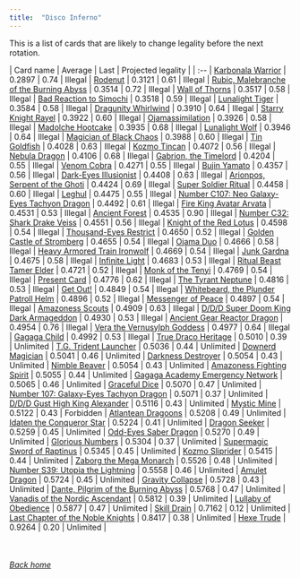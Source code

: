 ```yaml
---
title:  "Disco Inferno"
---
```


This is a list of cards that are likely to change legality before the next rotation.

| Card name | Average | Last | Projected legality |
| :-- |
[Karbonala Warrior](https://db.ygoprodeck.com/card/?search=Karbonala%20Warrior) | 0.2897 | 0.74 | Illegal |
[Rodenut](https://db.ygoprodeck.com/card/?search=Rodenut) | 0.3121 | 0.61 | Illegal |
[Rubic, Malebranche of the Burning Abyss](https://db.ygoprodeck.com/card/?search=Rubic,%20Malebranche%20of%20the%20Burning%20Abyss) | 0.3514 | 0.72 | Illegal |
[Wall of Thorns](https://db.ygoprodeck.com/card/?search=Wall%20of%20Thorns) | 0.3517 | 0.58 | Illegal |
[Bad Reaction to Simochi](https://db.ygoprodeck.com/card/?search=Bad%20Reaction%20to%20Simochi) | 0.3518 | 0.59 | Illegal |
[Lunalight Tiger](https://db.ygoprodeck.com/card/?search=Lunalight%20Tiger) | 0.3584 | 0.58 | Illegal |
[Dragunity Whirlwind](https://db.ygoprodeck.com/card/?search=Dragunity%20Whirlwind) | 0.3910 | 0.64 | Illegal |
[Starry Knight Rayel](https://db.ygoprodeck.com/card/?search=Starry%20Knight%20Rayel) | 0.3922 | 0.60 | Illegal |
[Ojamassimilation](https://db.ygoprodeck.com/card/?search=Ojamassimilation) | 0.3926 | 0.58 | Illegal |
[Madolche Hootcake](https://db.ygoprodeck.com/card/?search=Madolche%20Hootcake) | 0.3935 | 0.68 | Illegal |
[Lunalight Wolf](https://db.ygoprodeck.com/card/?search=Lunalight%20Wolf) | 0.3946 | 0.64 | Illegal |
[Magician of Black Chaos](https://db.ygoprodeck.com/card/?search=Magician%20of%20Black%20Chaos) | 0.3988 | 0.60 | Illegal |
[Tin Goldfish](https://db.ygoprodeck.com/card/?search=Tin%20Goldfish) | 0.4028 | 0.63 | Illegal |
[Kozmo Tincan](https://db.ygoprodeck.com/card/?search=Kozmo%20Tincan) | 0.4072 | 0.56 | Illegal |
[Nebula Dragon](https://db.ygoprodeck.com/card/?search=Nebula%20Dragon) | 0.4106 | 0.68 | Illegal |
[Gabrion, the Timelord](https://db.ygoprodeck.com/card/?search=Gabrion,%20the%20Timelord) | 0.4204 | 0.55 | Illegal |
[Venom Cobra](https://db.ygoprodeck.com/card/?search=Venom%20Cobra) | 0.4271 | 0.55 | Illegal |
[Bujin Yamato](https://db.ygoprodeck.com/card/?search=Bujin%20Yamato) | 0.4357 | 0.56 | Illegal |
[Dark-Eyes Illusionist](https://db.ygoprodeck.com/card/?search=Dark-Eyes%20Illusionist) | 0.4408 | 0.63 | Illegal |
[Arionpos, Serpent of the Ghoti](https://db.ygoprodeck.com/card/?search=Arionpos,%20Serpent%20of%20the%20Ghoti) | 0.4424 | 0.69 | Illegal |
[Super Soldier Ritual](https://db.ygoprodeck.com/card/?search=Super%20Soldier%20Ritual) | 0.4458 | 0.60 | Illegal |
[Leghul](https://db.ygoprodeck.com/card/?search=Leghul) | 0.4475 | 0.55 | Illegal |
[Number C107: Neo Galaxy-Eyes Tachyon Dragon](https://db.ygoprodeck.com/card/?search=Number%20C107:%20Neo%20Galaxy-Eyes%20Tachyon%20Dragon) | 0.4492 | 0.61 | Illegal |
[Fire King Avatar Arvata](https://db.ygoprodeck.com/card/?search=Fire%20King%20Avatar%20Arvata) | 0.4531 | 0.53 | Illegal |
[Ancient Forest](https://db.ygoprodeck.com/card/?search=Ancient%20Forest) | 0.4535 | 0.90 | Illegal |
[Number C32: Shark Drake Veiss](https://db.ygoprodeck.com/card/?search=Number%20C32:%20Shark%20Drake%20Veiss) | 0.4551 | 0.56 | Illegal |
[Knight of the Red Lotus](https://db.ygoprodeck.com/card/?search=Knight%20of%20the%20Red%20Lotus) | 0.4598 | 0.54 | Illegal |
[Thousand-Eyes Restrict](https://db.ygoprodeck.com/card/?search=Thousand-Eyes%20Restrict) | 0.4650 | 0.52 | Illegal |
[Golden Castle of Stromberg](https://db.ygoprodeck.com/card/?search=Golden%20Castle%20of%20Stromberg) | 0.4655 | 0.54 | Illegal |
[Ojama Duo](https://db.ygoprodeck.com/card/?search=Ojama%20Duo) | 0.4666 | 0.58 | Illegal |
[Heavy Armored Train Ironwolf](https://db.ygoprodeck.com/card/?search=Heavy%20Armored%20Train%20Ironwolf) | 0.4669 | 0.54 | Illegal |
[Junk Gardna](https://db.ygoprodeck.com/card/?search=Junk%20Gardna) | 0.4675 | 0.58 | Illegal |
[Infinite Light](https://db.ygoprodeck.com/card/?search=Infinite%20Light) | 0.4683 | 0.53 | Illegal |
[Ritual Beast Tamer Elder](https://db.ygoprodeck.com/card/?search=Ritual%20Beast%20Tamer%20Elder) | 0.4721 | 0.52 | Illegal |
[Monk of the Tenyi](https://db.ygoprodeck.com/card/?search=Monk%20of%20the%20Tenyi) | 0.4769 | 0.54 | Illegal |
[Present Card](https://db.ygoprodeck.com/card/?search=Present%20Card) | 0.4776 | 0.62 | Illegal |
[The Tyrant Neptune](https://db.ygoprodeck.com/card/?search=The%20Tyrant%20Neptune) | 0.4816 | 0.53 | Illegal |
[Get Out!](https://db.ygoprodeck.com/card/?search=Get%20Out!) | 0.4849 | 0.54 | Illegal |
[Whitebeard, the Plunder Patroll Helm](https://db.ygoprodeck.com/card/?search=Whitebeard,%20the%20Plunder%20Patroll%20Helm) | 0.4896 | 0.52 | Illegal |
[Messenger of Peace](https://db.ygoprodeck.com/card/?search=Messenger%20of%20Peace) | 0.4897 | 0.54 | Illegal |
[Amazoness Scouts](https://db.ygoprodeck.com/card/?search=Amazoness%20Scouts) | 0.4909 | 0.63 | Illegal |
[D/D/D Super Doom King Dark Armageddon](https://db.ygoprodeck.com/card/?search=D/D/D%20Super%20Doom%20King%20Dark%20Armageddon) | 0.4930 | 0.53 | Illegal |
[Ancient Gear Reactor Dragon](https://db.ygoprodeck.com/card/?search=Ancient%20Gear%20Reactor%20Dragon) | 0.4954 | 0.76 | Illegal |
[Vera the Vernusylph Goddess](https://db.ygoprodeck.com/card/?search=Vera%20the%20Vernusylph%20Goddess) | 0.4977 | 0.64 | Illegal |
[Gagaga Child](https://db.ygoprodeck.com/card/?search=Gagaga%20Child) | 0.4992 | 0.53 | Illegal |
[True Draco Heritage](https://db.ygoprodeck.com/card/?search=True%20Draco%20Heritage) | 0.5010 | 0.39 | Unlimited |
[T.G. Trident Launcher](https://db.ygoprodeck.com/card/?search=T.G.%20Trident%20Launcher) | 0.5036 | 0.44 | Unlimited |
[Downerd Magician](https://db.ygoprodeck.com/card/?search=Downerd%20Magician) | 0.5041 | 0.46 | Unlimited |
[Darkness Destroyer](https://db.ygoprodeck.com/card/?search=Darkness%20Destroyer) | 0.5054 | 0.43 | Unlimited |
[Nimble Beaver](https://db.ygoprodeck.com/card/?search=Nimble%20Beaver) | 0.5054 | 0.43 | Unlimited |
[Amazoness Fighting Spirit](https://db.ygoprodeck.com/card/?search=Amazoness%20Fighting%20Spirit) | 0.5055 | 0.44 | Unlimited |
[Gagaga Academy Emergency Network](https://db.ygoprodeck.com/card/?search=Gagaga%20Academy%20Emergency%20Network) | 0.5065 | 0.46 | Unlimited |
[Graceful Dice](https://db.ygoprodeck.com/card/?search=Graceful%20Dice) | 0.5070 | 0.47 | Unlimited |
[Number 107: Galaxy-Eyes Tachyon Dragon](https://db.ygoprodeck.com/card/?search=Number%20107:%20Galaxy-Eyes%20Tachyon%20Dragon) | 0.5071 | 0.37 | Unlimited |
[D/D/D Gust High King Alexander](https://db.ygoprodeck.com/card/?search=D/D/D%20Gust%20High%20King%20Alexander) | 0.5116 | 0.43 | Unlimited |
[Mystic Mine](https://db.ygoprodeck.com/card/?search=Mystic%20Mine) | 0.5122 | 0.43 | Forbidden |
[Atlantean Dragoons](https://db.ygoprodeck.com/card/?search=Atlantean%20Dragoons) | 0.5208 | 0.49 | Unlimited |
[Idaten the Conqueror Star](https://db.ygoprodeck.com/card/?search=Idaten%20the%20Conqueror%20Star) | 0.5224 | 0.41 | Unlimited |
[Dragon Seeker](https://db.ygoprodeck.com/card/?search=Dragon%20Seeker) | 0.5259 | 0.45 | Unlimited |
[Odd-Eyes Saber Dragon](https://db.ygoprodeck.com/card/?search=Odd-Eyes%20Saber%20Dragon) | 0.5270 | 0.49 | Unlimited |
[Glorious Numbers](https://db.ygoprodeck.com/card/?search=Glorious%20Numbers) | 0.5304 | 0.37 | Unlimited |
[Supermagic Sword of Raptinus](https://db.ygoprodeck.com/card/?search=Supermagic%20Sword%20of%20Raptinus) | 0.5345 | 0.45 | Unlimited |
[Kozmo Sliprider](https://db.ygoprodeck.com/card/?search=Kozmo%20Sliprider) | 0.5415 | 0.44 | Unlimited |
[Zaborg the Mega Monarch](https://db.ygoprodeck.com/card/?search=Zaborg%20the%20Mega%20Monarch) | 0.5526 | 0.48 | Unlimited |
[Number S39: Utopia the Lightning](https://db.ygoprodeck.com/card/?search=Number%20S39:%20Utopia%20the%20Lightning) | 0.5558 | 0.46 | Unlimited |
[Amulet Dragon](https://db.ygoprodeck.com/card/?search=Amulet%20Dragon) | 0.5724 | 0.45 | Unlimited |
[Gravity Collapse](https://db.ygoprodeck.com/card/?search=Gravity%20Collapse) | 0.5728 | 0.43 | Unlimited |
[Dante, Pilgrim of the Burning Abyss](https://db.ygoprodeck.com/card/?search=Dante,%20Pilgrim%20of%20the%20Burning%20Abyss) | 0.5768 | 0.47 | Unlimited |
[Vanadis of the Nordic Ascendant](https://db.ygoprodeck.com/card/?search=Vanadis%20of%20the%20Nordic%20Ascendant) | 0.5812 | 0.39 | Unlimited |
[Lullaby of Obedience](https://db.ygoprodeck.com/card/?search=Lullaby%20of%20Obedience) | 0.5877 | 0.47 | Unlimited |
[Skill Drain](https://db.ygoprodeck.com/card/?search=Skill%20Drain) | 0.7162 | 0.12 | Unlimited |
[Last Chapter of the Noble Knights](https://db.ygoprodeck.com/card/?search=Last%20Chapter%20of%20the%20Noble%20Knights) | 0.8417 | 0.38 | Unlimited |
[Hexe Trude](https://db.ygoprodeck.com/card/?search=Hexe%20Trude) | 0.9264 | 0.20 | Unlimited |

<br>

###### [Back home](index)